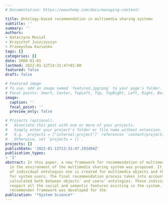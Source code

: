 ```yaml
---
# Documentation: https://wowchemy.com/docs/managing-content/

title: Ontology-based recommendation in multimedia sharing systems
subtitle: ''
summary: ''
authors:
- Katarzyna Musiał
- Krzysztof Juszczyszyn
- Przemysław Kazienko
tags: []
categories: []
date: 2008-01-01
lastmod: 2022-01-12T14:31:47+01:00
featured: false
draft: false

# Featured image
# To use, add an image named `featured.jpg/png` to your page's folder.
# Focal points: Smart, Center, TopLeft, Top, TopRight, Left, Right, BottomLeft, Bottom, BottomRight.
image:
  caption: ''
  focal_point: ''
  preview_only: false

# Projects (optional).
#   Associate this post with one or more of your projects.
#   Simply enter your project's folder or file name without extension.
#   E.g. `projects = ["internal-project"]` references `content/project/deep-learning/index.md`.
#   Otherwise, set `projects = []`.
projects: []
publishDate: '2022-01-12T13:31:47.293494Z'
publication_types:
- '2'
abstract: In this paper, a new framework for recommendation of multimedia objects
  in the environment of the multimedia sharing system was proposed. It uses two kinds
  of individual ontologies one is created for multimedia objects and the second one
  for system users. The final recommendation process takes into account similarities
  calculated both between objects' and users' ontologies. These individual ontologies
  respect all the social and semantic features existing in the system. The entire
  recommender framework was developed for the
publication: '*System Science*'
---
```

